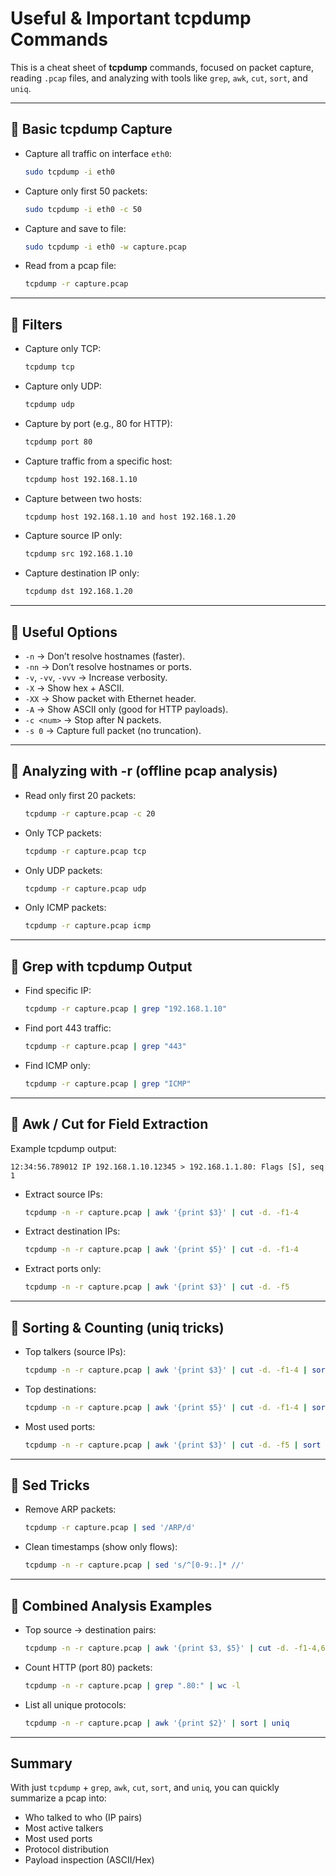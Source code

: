 # Useful & Important tcpdump Commands

This is a cheat sheet of **tcpdump** commands, focused on packet capture, reading `.pcap` files, and analyzing with tools like `grep`, `awk`, `cut`, `sort`, and `uniq`.

---

## 🔹 Basic tcpdump Capture

- Capture all traffic on interface `eth0`:
  ```bash
  sudo tcpdump -i eth0
  ```

- Capture only first 50 packets:
  ```bash
  sudo tcpdump -i eth0 -c 50
  ```

- Capture and save to file:
  ```bash
  sudo tcpdump -i eth0 -w capture.pcap
  ```

- Read from a pcap file:
  ```bash
  tcpdump -r capture.pcap
  ```

---

## 🔹 Filters

- Capture only TCP:
  ```bash
  tcpdump tcp
  ```

- Capture only UDP:
  ```bash
  tcpdump udp
  ```

- Capture by port (e.g., 80 for HTTP):
  ```bash
  tcpdump port 80
  ```

- Capture traffic from a specific host:
  ```bash
  tcpdump host 192.168.1.10
  ```

- Capture between two hosts:
  ```bash
  tcpdump host 192.168.1.10 and host 192.168.1.20
  ```

- Capture source IP only:
  ```bash
  tcpdump src 192.168.1.10
  ```

- Capture destination IP only:
  ```bash
  tcpdump dst 192.168.1.20
  ```

---

## 🔹 Useful Options

- `-n` → Don’t resolve hostnames (faster).
- `-nn` → Don’t resolve hostnames or ports.
- `-v`, `-vv`, `-vvv` → Increase verbosity.
- `-X` → Show hex + ASCII.
- `-XX` → Show packet with Ethernet header.
- `-A` → Show ASCII only (good for HTTP payloads).
- `-c <num>` → Stop after N packets.
- `-s 0` → Capture full packet (no truncation).

---

## 🔹 Analyzing with -r (offline pcap analysis)

- Read only first 20 packets:
  ```bash
  tcpdump -r capture.pcap -c 20
  ```

- Only TCP packets:
  ```bash
  tcpdump -r capture.pcap tcp
  ```

- Only UDP packets:
  ```bash
  tcpdump -r capture.pcap udp
  ```

- Only ICMP packets:
  ```bash
  tcpdump -r capture.pcap icmp
  ```

---

## 🔹 Grep with tcpdump Output

- Find specific IP:
  ```bash
  tcpdump -r capture.pcap | grep "192.168.1.10"
  ```

- Find port 443 traffic:
  ```bash
  tcpdump -r capture.pcap | grep "443"
  ```

- Find ICMP only:
  ```bash
  tcpdump -r capture.pcap | grep "ICMP"
  ```

---

## 🔹 Awk / Cut for Field Extraction

Example tcpdump output:
```
12:34:56.789012 IP 192.168.1.10.12345 > 192.168.1.1.80: Flags [S], seq 1
```

- Extract source IPs:
  ```bash
  tcpdump -n -r capture.pcap | awk '{print $3}' | cut -d. -f1-4
  ```

- Extract destination IPs:
  ```bash
  tcpdump -n -r capture.pcap | awk '{print $5}' | cut -d. -f1-4
  ```

- Extract ports only:
  ```bash
  tcpdump -n -r capture.pcap | awk '{print $3}' | cut -d. -f5
  ```

---

## 🔹 Sorting & Counting (uniq tricks)

- Top talkers (source IPs):
  ```bash
  tcpdump -n -r capture.pcap | awk '{print $3}' | cut -d. -f1-4 | sort | uniq -c | sort -nr
  ```

- Top destinations:
  ```bash
  tcpdump -n -r capture.pcap | awk '{print $5}' | cut -d. -f1-4 | sort | uniq -c | sort -nr
  ```

- Most used ports:
  ```bash
  tcpdump -n -r capture.pcap | awk '{print $3}' | cut -d. -f5 | sort | uniq -c | sort -nr | head
  ```

---

## 🔹 Sed Tricks

- Remove ARP packets:
  ```bash
  tcpdump -r capture.pcap | sed '/ARP/d'
  ```

- Clean timestamps (show only flows):
  ```bash
  tcpdump -n -r capture.pcap | sed 's/^[0-9:.]* //'
  ```

---

## 🔹 Combined Analysis Examples

- Top source → destination pairs:
  ```bash
  tcpdump -n -r capture.pcap | awk '{print $3, $5}' | cut -d. -f1-4,6 --output-delimiter=":" | sort | uniq -c | sort -nr | head
  ```

- Count HTTP (port 80) packets:
  ```bash
  tcpdump -n -r capture.pcap | grep ".80:" | wc -l
  ```

- List all unique protocols:
  ```bash
  tcpdump -n -r capture.pcap | awk '{print $2}' | sort | uniq
  ```

---

##  Summary

With just `tcpdump` + `grep`, `awk`, `cut`, `sort`, and `uniq`, you can quickly summarize a pcap into:

- Who talked to who (IP pairs)
- Most active talkers
- Most used ports
- Protocol distribution
- Payload inspection (ASCII/Hex)
